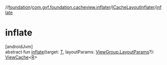 //[foundation](../../../index.md)/[com.gyf.foundation.cacheview.inflater](../index.md)/[ICacheLayoutInflater](index.md)/[inflate](inflate.md)

# inflate

[androidJvm]\
abstract fun [inflate](inflate.md)(target: [T](index.md), layoutParams: [ViewGroup.LayoutParams](https://developer.android.com/reference/kotlin/android/view/ViewGroup.LayoutParams.html)?): [ViewCache](../../com.gyf.foundation.cacheview.view/-view-cache/index.md)&lt;[R](index.md)&gt;